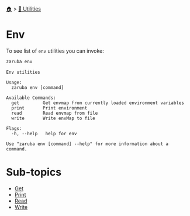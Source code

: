 <!--startTocHeader-->
[🏠](../../README.md) > [🔧 Utilities](../README.md)
# Env
<!--endTocHeader-->

To see list of `env` utilities you can invoke:

<!--startCode-->
```bash
zaruba env
```

````
Env utilities

Usage:
  zaruba env [command]

Available Commands:
  get         Get envmap from currently loaded environment variables
  print       Print environment
  read        Read envmap from file
  write       Write envMap to file

Flags:
  -h, --help   help for env

Use "zaruba env [command] --help" for more information about a command.

````
<!--endCode-->

<!--startTocSubTopic-->
# Sub-topics
* [Get](get.md)
* [Print](print.md)
* [Read](read.md)
* [Write](write.md)
<!--endTocSubTopic-->